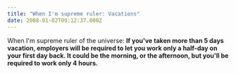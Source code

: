 ```yaml
---
title: "When I'm supreme ruler: Vacations"
date: 2008-01-02T09:12:37.000Z
---
```

When I'm supreme ruler of the universe: **If you've taken more than 5 days vacation, employers will be required to let you work only a half-day on your first day back. It could be the morning, or the afternoon, but you'll be required to work only 4 hours.**
